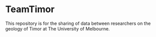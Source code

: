 # TeamTimor

This repository is for the sharing of data between researchers on the geology of Timor at The University of Melbourne.
